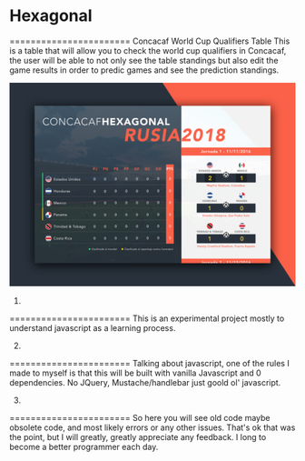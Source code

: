 # Hexagonal
=======================
Concacaf World Cup Qualifiers Table
This is a table that will allow you to check the world cup qualifiers in Concacaf, the user will be able to not only see the table standings but also edit the game results in order to predic games and see the prediction standings.

![alt tag](https://raw.githubusercontent.com/joxmar/Hexagonal/master/images/release-day-art.png)

1.
=======================
This is an experimental project mostly to understand javascript as a learning process.

2.
=======================
Talking about javascript, one of the rules I made to myself is that this will be built with vanilla Javascript and 0 dependencies. No JQuery, Mustache/handlebar just goold ol' javascript.

3.
=======================
So here you will see old code maybe obsolete code, and most likely errors or any other issues. That's ok that was the point, but I will greatly, greatly appreciate any feedback. I long to become a better programmer each day.
